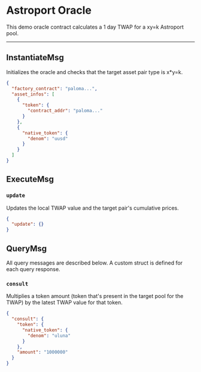 # Astroport Oracle

This demo oracle contract calculates a 1 day TWAP for a xy=k Astroport pool.

---

## InstantiateMsg

Initializes the oracle and checks that the target asset pair type is x*y=k.

```json
{
  "factory_contract": "paloma...",
  "asset_infos": [
    {
      "token": {
        "contract_addr": "paloma..."
      }
    },
    {
      "native_token": {
        "denom": "uusd"
      }
    }
  ]
}
```

## ExecuteMsg

### `update`

Updates the local TWAP value and the target pair's cumulative prices.

```json
{
  "update": {}
}
```

## QueryMsg

All query messages are described below. A custom struct is defined for each query response.

### `consult`

Multiplies a token amount (token that's present in the target pool for the TWAP) by the latest TWAP value for that token.

```json
{
  "consult": {
    "token": {
      "native_token": {
        "denom": "uluna"
      }
    },
    "amount": "1000000"
  }
}
```
